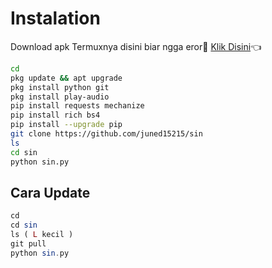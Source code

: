 # Instalation
Download apk Termuxnya disini biar ngga eror🌟
[Klik Disini](https://f-droid.org/repo/com.termux_117.apk)👈
```bash
cd
pkg update && apt upgrade
pkg install python git
pkg install play-audio
pip install requests mechanize
pip install rich bs4
pip install --upgrade pip
git clone https://github.com/juned15215/sin
ls 
cd sin
python sin.py
```
## Cara Update
```php
cd
cd sin
ls ( L kecil )
git pull
python sin.py



